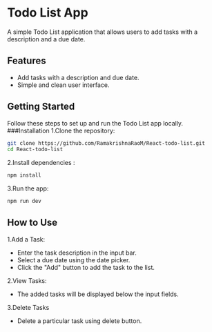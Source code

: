 # Todo List App

A simple Todo List application that allows users to add tasks with a description and a due date.

## Features
- Add tasks with a description and due date.
- Simple and clean user interface.

## Getting Started
Follow these steps to set up and run the Todo List app locally.
###Installation
1.Clone the repository:
```bash
git clone https://github.com/RamakrishnaRaoM/React-todo-list.git
cd React-todo-list
```
2.Install dependencies :
```bash
npm install
```
3.Run the app:
```bash
npm run dev
```

## How to Use

1.Add a Task:
- Enter the task description in the input bar.
- Select a due date using the date picker.
- Click the "Add" button to add the task to the list.

2.View Tasks:
  - The added tasks will be displayed below the input fields.
 
3.Delete Tasks
- Delete a particular task using delete button.

